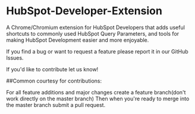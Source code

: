 # HubSpot-Developer-Extension
A Chrome/Chromium extension for HubSpot Developers that adds useful shortcuts to commonly used HubSpot Query Parameters, and tools for making HubSpot Development easier and more enjoyable.

If you find a bug or want to request a feature please report it in our GitHub Issues.

If you'd like to contribute let us know!


##Common courtesy for contributions:

For all feature additions and major changes create a feature branch(don't work directly on the master branch)
Then when you're ready to merge into the master branch submit a pull request.
